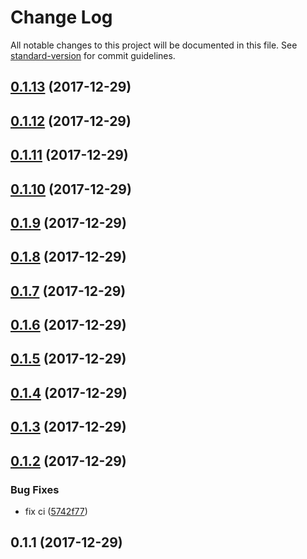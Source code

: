 # Change Log

All notable changes to this project will be documented in this file. See [standard-version](https://github.com/conventional-changelog/standard-version) for commit guidelines.

<a name="0.1.13"></a>
## [0.1.13](https://github.com/molingyu/js-proj-template/compare/v0.1.12...v0.1.13) (2017-12-29)



<a name="0.1.12"></a>
## [0.1.12](https://github.com/molingyu/js-proj-template/compare/v0.1.11...v0.1.12) (2017-12-29)



<a name="0.1.11"></a>
## [0.1.11](https://github.com/molingyu/js-proj-template/compare/v0.1.10...v0.1.11) (2017-12-29)



<a name="0.1.10"></a>
## [0.1.10](https://github.com/molingyu/js-proj-template/compare/v0.1.8...v0.1.10) (2017-12-29)



<a name="0.1.9"></a>
## [0.1.9](https://github.com/molingyu/js-proj-template/compare/v0.1.8...v0.1.9) (2017-12-29)



<a name="0.1.8"></a>
## [0.1.8](https://github.com/molingyu/js-proj-template/compare/v0.1.7...v0.1.8) (2017-12-29)



<a name="0.1.7"></a>
## [0.1.7](https://github.com/molingyu/js-proj-template/compare/v0.1.6...v0.1.7) (2017-12-29)



<a name="0.1.6"></a>
## [0.1.6](https://github.com/molingyu/js-proj-template/compare/v0.1.5...v0.1.6) (2017-12-29)



<a name="0.1.5"></a>
## [0.1.5](https://github.com/molingyu/js-proj-template/compare/v0.1.4...v0.1.5) (2017-12-29)



<a name="0.1.4"></a>
## [0.1.4](https://github.com/molingyu/js-proj-template/compare/v0.1.3...v0.1.4) (2017-12-29)



<a name="0.1.3"></a>
## [0.1.3](https://github.com/molingyu/js-proj-template/compare/v0.1.2...v0.1.3) (2017-12-29)



<a name="0.1.2"></a>
## [0.1.2](https://github.com/molingyu/js-proj-template/compare/v0.1.1...v0.1.2) (2017-12-29)


### Bug Fixes

* fix ci ([5742f77](https://github.com/molingyu/js-proj-template/commit/5742f77))



<a name="0.1.1"></a>
## 0.1.1 (2017-12-29)
